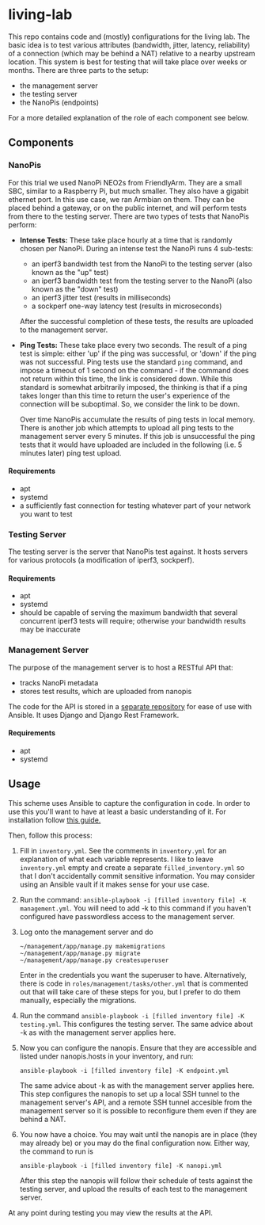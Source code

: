 # living-lab

This repo contains code and (mostly) configurations for the living lab.
The basic idea is to test various attributes (bandwidth, jitter, latency, reliability) of a connection
(which may be behind a NAT) relative to a nearby upstream location.
This system is best for testing that will take place over weeks or months.
There are three parts to the setup:

- the management server
- the testing server
- the NanoPis (endpoints)

For a more detailed explanation of the role of each component see below.


## Components


### NanoPis

For this trial we used NanoPi NEO2s from FriendlyArm.
They are a small SBC, similar to a Raspberry Pi, but much smaller.
They also have a gigabit ethernet port.
In this use case, we ran Armbian on them.
They can be placed behind a gateway, or on the public internet,
and will perform tests from there to the testing server.
There are two types of tests that NanoPis perform:

- **Intense Tests:** These take place hourly at a time that is randomly chosen per NanoPi.
  During an intense test the NanoPi runs 4 sub-tests:

  - an iperf3 bandwidth test from the NanoPi to the testing server (also known as the "up" test)
  - an iperf3 bandwidth test from the testing server to the NanoPi (also known as the "down" test)
  - an iperf3 jitter test (results in milliseconds)
  - a sockperf one-way latency test (results in microseconds)

  After the successful completion of these tests, the results are uploaded to the management server.

- **Ping Tests:** These take place every two seconds.
  The result of a ping test is simple: either 'up' if the ping was successful,
  or 'down' if the ping was not successful.
  Ping tests use the standard `ping` command, and impose a timeout of 1 second on the command - 
  if the command does not return within this time, the link is considered down.
  While this standard is somewhat arbitrarily imposed,
  the thinking is that if a ping takes longer than this time to return
  the user's experience of the connection will be suboptimal.
  So, we consider the link to be down.

  Over time NanoPis accumulate the results of ping tests in local memory.
  There is another job which attempts to upload all ping tests to the management server
  every 5 minutes.
  If this job is unsuccessful the ping tests that it would have uploaded are included
  in the following (i.e. 5 minutes later) ping test upload.

#### Requirements
- apt
- systemd
- a sufficiently fast connection for testing whatever part of your network you want to test


### Testing Server
The testing server is the server that NanoPis test against.
It hosts servers for various protocols (a modification of iperf3, sockperf).

#### Requirements
- apt
- systemd
- should be capable of serving the maximum bandwidth that several concurrent iperf3 tests will require;
  otherwise your bandwidth results may be inaccurate


### Management Server
The purpose of the management server is to host a RESTful API that:

- tracks NanoPi metadata
- stores test results, which are uploaded from nanopis

The code for the API is stored in a [separate repository](https://github.com/adamkpickering/living-lab-api)
for ease of use with Ansible.
It uses Django and Django Rest Framework.

#### Requirements
- apt
- systemd


## Usage

This scheme uses Ansible to capture the configuration in code.
In order to use this you'll want to have at least a basic understanding of it.
For installation follow
[this guide.](https://docs.ansible.com/ansible/latest/installation_guide/intro_installation.html)

Then, follow this process:

1.  Fill in `inventory.yml`.
    See the comments in `inventory.yml` for an explanation of what each variable represents.
    I like to leave `inventory.yml` empty and create a separate `filled_inventory.yml` so that
    I don't accidentally commit sensitive information.
    You may consider using an Ansible vault if it makes sense for your use case.

2.  Run the command: `ansible-playbook -i [filled inventory file] -K management.yml`.
    You will need to add -k to this command if you haven't configured have passwordless access to
    the management server.

3.  Log onto the management server and do

        ~/management/app/manage.py makemigrations
        ~/management/app/manage.py migrate
        ~/management/app/manage.py createsuperuser

    Enter in the credentials you want the superuser to have.
    Alternatively, there is code in `roles/management/tasks/other.yml` that is commented out that
    will take care of these steps for you, but I prefer to do them manually, especially the migrations.

4.  Run the command `ansible-playbook -i [filled inventory file] -K testing.yml`.
    This configures the testing server.
    The same advice about -k as with the management server applies here.

5.  Now you can configure the nanopis.
    Ensure that they are accessible and listed under nanopis.hosts in your inventory, and run:

        ansible-playbook -i [filled inventory file] -K endpoint.yml

    The same advice about -k as with the management server applies here.
    This step configures the nanopis to set up a local SSH tunnel to the management server's API,
    and a remote SSH tunnel accesible from the management server so it is possible to
    reconfigure them even if they are behind a NAT.

6.  You now have a choice. You may wait until the nanopis are in place (they may already be)
    or you may do the final configuration now. Either way, the command to run is

        ansible-playbook -i [filled inventory file] -K nanopi.yml

    After this step the nanopis will follow their schedule of tests against the testing server,
    and upload the results of each test to the management server.

At any point during testing you may view the results at the API.
